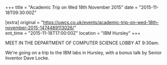 +++
title = "Academic Trip on Wed 18th November 2015"
date = "2015-11-18T09:30:00Z"

[extra]
original = "https://uwcs.co.uk/events/academic-trip-on-wed-18th-november-2015-1474489113026/"    
ent_time = "2015-11-18T17:00:00Z"
location = "IBM Hursley"
+++

MEET IN THE DEPARTMENT OF COMPUTER SCIENCE LOBBY AT 9:30am.

We're going on a trip to the IBM labs in Hursley, with a bonus talk by Senior Inventor Dave Locke.

